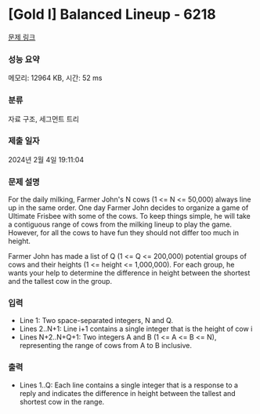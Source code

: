 # [Gold I] Balanced Lineup - 6218 

[문제 링크](https://www.acmicpc.net/problem/6218) 

### 성능 요약

메모리: 12964 KB, 시간: 52 ms

### 분류

자료 구조, 세그먼트 트리

### 제출 일자

2024년 2월 4일 19:11:04

### 문제 설명

<p>For the daily milking, Farmer John's N cows (1 <= N <= 50,000) always line up in the same order. One day Farmer John decides to organize a game of Ultimate Frisbee with some of the cows. To keep things simple, he will take a contiguous range of cows from the milking lineup to play the game. However, for all the cows to have fun they should not differ too much in height.</p>

<p>Farmer John has made a list of Q (1 <= Q <= 200,000) potential groups of cows and their heights (1 <= height <= 1,000,000). For each group, he wants your help to determine the difference in height between the shortest and the tallest cow in the group.</p>

### 입력 

 <ul>
	<li>Line 1: Two space-separated integers, N and Q.</li>
	<li>Lines 2..N+1: Line i+1 contains a single integer that is the height of cow i</li>
	<li>Lines N+2..N+Q+1: Two integers A and B (1 <= A <= B <= N), representing the range of cows from A to B inclusive.</li>
</ul>

<p> </p>

### 출력 

 <ul>
	<li>Lines 1..Q: Each line contains a single integer that is a response to a reply and indicates the difference in height between the tallest and shortest cow in the range.</li>
</ul>

